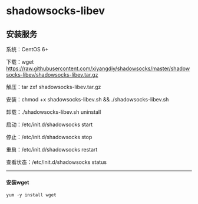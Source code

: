# shadowsocks-libev
## 安装服务

系统：CentOS 6+

下载：wget https://raw.githubusercontent.com/xiyangdiy/shadowsocks/master/shadowsocks-libev/shadowsocks-libev.tar.gz

解压：tar zxf shadowsocks-libev.tar.gz

安装：chmod +x shadowsocks-libev.sh &&  ./shadowsocks-libev.sh

卸载：./shadowsocks-libev.sh uninstall

启动：/etc/init.d/shadowsocks start

停止：/etc/init.d/shadowsocks stop

重启：/etc/init.d/shadowsocks restart

查看状态：/etc/init.d/shadowsocks status

---------------------------------------

#### 安装wget
```c++
yum -y install wget
```

